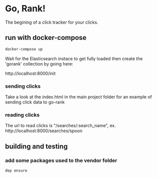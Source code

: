 # Go, Rank!

The begining of a click tracker for your clicks.

## run with docker-compose

```bash
docker-compose up
```

Wait for the Elasticsearch instace to get fully loaded then create the 'gorank' collection by going here:

http://localhost:8000/init

### sending clicks

Take a look at the index.html in the main project folder for an example of sending click data to go-rank

### reading clicks

The url to read clicks is "/searches/:search_name", ex. http://localhost:8000/searches/spoon

## building and testing

### add some packages used to the vendor folder

```bash
dep ensure
```

